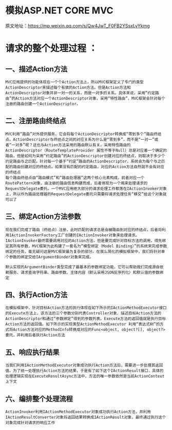 # 模拟ASP.NET CORE MVC 
 
 原文地址：https://mp.weixin.qq.com/s/Qw4JwT_F0FB2YSsxLyYkmg

# 请求的整个处理过程 ：
## 一、描述Action方法
	MVC应用提供的功能体现在一个个Action方法上，所以MVC框架定义了专门的类型ActionDescriptor来描述每个有效的Action方法。但是Action方法和ActionDescriptor对象并非一对一的关系，而是一对多的关系。具体来说，采用“约定路由”的Action方法对应一个ActionDescriptor对象，采用“特性路由”，MVC框架会针对每个注册的路由创建一个ActionDescriptor。
	
## 二、注册路由终结点
	MVC利用“路由”对外提供服务，它会将每个ActionDescriptor转换成“零到多个”路由终结点。ActionDescriptor与终结点之间的对应关系为什么是“零到多”，而不是“一对一”或者“一对多”呢？这也与Action方法采用的路由默认有关，采用特性路由的ActionDescriptor（RouteTemplateProvider 属性不等于Null）总是对应着一个确定的路由，但是如何为采用“约定路由”的ActionDescriptor创建对应的终结点，则取决于多少个约定路由与之匹配。针对每一个基于“约定”路由的ActionDescriptor，系统会为每个与之匹配的路由创建对应的终结点。如果没有匹配的约定路由，对应的Action方法自然就不会有对应的终结点
	每个路由终结点由“路由模式”和“路由处理器”这两个核心元素构成，前者对应一个RoutePattern对象，由注册的路由信息构建而成，后者体现为一个用来处理请求的RequestDelegate委托。一个MVC应用绝大部分的请求处理工作都落在IActionInvoker对象上，所以作为路由处理器的RequestDelegate委托只需要将请求处理任务“移交”给这个对象就可以了
	
## 三、绑定Action方法参数
	现在我们完成了路由（终结点）注册，此时匹配的请求总是会被路由到对应的终结点，后者将利用IActionInvokerFactory工厂创建的IActionInvoker对象来处理请求。IActionInvoker最终需要调用对应的Action方法，但是要完成针对目标方法的调用，得先绑定其所有参数，MVC框架为此构建了一套名为“模型绑定（Model Binding）”的系统来完成参数绑定的任务，毫无疑问这是MVC框架最为复杂的部分。在我么简化的模拟框架中，我们将针对单个参数的绑定交给IArgumentBinder对象来完成。
	
	默认实现的ArgumentBinder类型完成了最基本的参数绑定功能，它可以帮助我们完成源自依赖服务、请求查询字符串、路由参数、主体内容（默认采用JSON反序列化）和默认值的参数绑定

## 四、执行Action方法
	在模拟框架中，针对目标Action方法的执行体现在如下所示的IActionMethodExecutor接口的Execute方法上，该方法的三个参数分别代表Controller对象、描述目标Action方法的ActionDescriptor和通过“参数绑定”得到的参数列表。Execute方法的返回值就是执行目标Action方法的返回值。如下所示的实现类型ActionMethodExecutor 利用“表达式树”的方式将Action方法对应的MethodInfo转换成对应的Func<object, object?[], object?>委托，并利用后者执行Action方法

## 五、响应执行结果
	当我们利用IActionMethodExecutor对象成功执行Action方法后，需要进一步处理其返回值。为了统一处理执行Action方法的结果，于是有了如下这个IActionResult接口，具体的处理逻辑实现在ExecuteResultAsync方法中，方法的唯一参数依然是当前ActionContext上下文

## 六、编排整个处理流程
	
	ActionInvoker利用IActionMethodExecutor对象成功执行Action方法，并利用IActionResultConverter对象将返回结果转换成IActionResult对象，最终通过执行这个对象完成针对请求的响应工作
